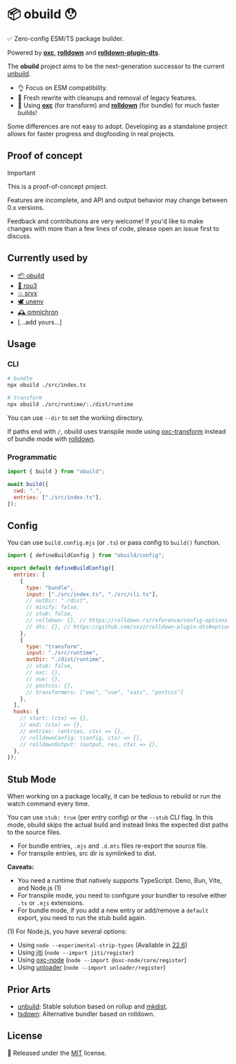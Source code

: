 # 📦 obuild 😯

✅ Zero-config ESM/TS package builder.

Powered by [**oxc**](https://oxc.rs/), [**rolldown**](https://rolldown.rs/) and [**rolldown-plugin-dts**](https://github.com/sxzz/rolldown-plugin-dts).

The **obuild** project aims to be the next-generation successor to the current [unbuild](https://github.com/unjs/unbuild).

- 👌 Focus on ESM compatibility.
- 🌱 Fresh rewrite with cleanups and removal of legacy features.
- 🚀 Using [**oxc**](https://oxc.rs/) (for transform) and [**rolldown**](https://rolldown.rs/) (for bundle) for much faster builds!

Some differences are not easy to adopt. Developing as a standalone project allows for faster progress and dogfooding in real projects.

## Proof of concept

> [!IMPORTANT]
>
> This is a proof-of-concept project.
>
> Features are incomplete, and API and output behavior may change between 0.x versions.
>
> Feedback and contributions are very welcome! If you'd like to make changes with more than a few lines of code, please open an issue first to discuss.

## Currently used by

- [📦 obuild](https://github.com/unjs/obuild/)
- [🌳 rou3](https://github.com/h3js/rou3/)
- [💥 srvx](https://github.com/h3js/srvx)
- [🕊️ unenv](https://github.com/unjs/unenv)
- [🕰️ omnichron](https://github.com/oritwoen/omnichron)
- [...add yours...]

## Usage

### CLI

```sh
# bundle
npx obuild ./src/index.ts

# transform
npx obuild ./src/runtime/:./dist/runtime
```

You can use `--dir` to set the working directory.

If paths end with `/`, obuild uses transpile mode using [oxc-transform](https://www.npmjs.com/package/oxc-transform) instead of bundle mode with [rolldown](https://rolldown.rs/).

### Programmatic

```js
import { build } from "obuild";

await build({
  cwd: ".",
  entries: ["./src/index.ts"],
});
```

## Config

You can use `build.config.mjs` (or `.ts`) or pass config to `build()` function.

```js
import { defineBuildConfig } from "obuild/config";

export default defineBuildConfig({
  entries: [
    {
      type: "bundle",
      input: ["./src/index.ts", "./src/cli.ts"],
      // outDir: "./dist",
      // minify: false,
      // stub: false,
      // rolldown: {}, // https://rolldown.rs/reference/config-options
      // dts: {}, // https://github.com/sxzz/rolldown-plugin-dts#options
    },
    {
      type: "transform",
      input: "./src/runtime",
      outDir: "./dist/runtime",
      // stub: false,
      // oxc: {},
      // vue: {},
      // postcss: {},
      // transformers: ["oxc", "vue", "sass", "postcss"]
    },
  ],
  hooks: {
    // start: (ctx) => {},
    // end: (ctx) => {},
    // entries: (entries, ctx) => {},
    // rolldownConfig: (config, ctx) => {},
    // rolldownOutput: (output, res, ctx) => {},
  },
});
```

## Stub Mode

When working on a package locally, it can be tedious to rebuild or run the watch command every time.

You can use `stub: true` (per entry config) or the `--stub` CLI flag. In this mode, obuild skips the actual build and instead links the expected dist paths to the source files.

- For bundle entries, `.mjs` and `.d.mts` files re-export the source file.
- For transpile entries, src dir is symlinked to dist.

**Caveats:**

- You need a runtime that natively supports TypeScript. Deno, Bun, Vite, and Node.js (1)
- For transpile mode, you need to configure your bundler to resolve either `.ts` or `.mjs` extensions.
- For bundle mode, if you add a new entry or add/remove a `default` export, you need to run the stub build again.

(1) For Node.js, you have several options:

- Using `node --experimental-strip-types` (Available in [22.6](https://nodejs.org/en/blog/release/v22.6.0))
- Using [jiti](https://github.com/unjs/jiti) (`node --import jiti/register`)
- Using [oxc-node](https://github.com/oxc-project/oxc-node) (`node --import @oxc-node/core/register`)
- Using [unloader](https://github.com/sxzz/unloader) (`node --import unloader/register`)

## Prior Arts

- [unbuild](https://github.com/unjs/unbuild): Stable solution based on rollup and [mkdist](https://github.com/unjs/mkdist).
- [tsdown](https://tsdown.dev/): Alternative bundler based on rolldown.

## License

💛 Released under the [MIT](./LICENSE) license.
